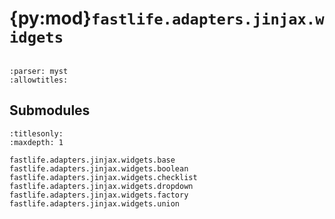 # {py:mod}`fastlife.adapters.jinjax.widgets`

```{py:module} fastlife.adapters.jinjax.widgets
```

```{autodoc2-docstring} fastlife.adapters.jinjax.widgets
:parser: myst
:allowtitles:
```

## Submodules

```{toctree}
:titlesonly:
:maxdepth: 1

fastlife.adapters.jinjax.widgets.base
fastlife.adapters.jinjax.widgets.boolean
fastlife.adapters.jinjax.widgets.checklist
fastlife.adapters.jinjax.widgets.dropdown
fastlife.adapters.jinjax.widgets.factory
fastlife.adapters.jinjax.widgets.union
```
